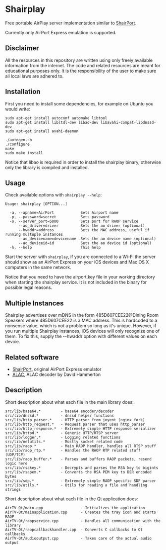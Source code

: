 Shairplay
=========
Free portable AirPlay server implementation similar to [ShairPort](https://github.com/abrasive/shairport).

Currently only AirPort Express emulation is supported.

Disclaimer
----------
All the resources in this repository are written using only freely available
information from the internet. The code and related resources are meant for
educational purposes only. It is the responsibility of the user to make sure
all local laws are adhered to.

Installation
------------

First you need to install some dependencies, for example on Ubuntu you would
write:
```
sudo apt-get install autoconf automake libtool
sudo apt-get install libltdl-dev libao-dev libavahi-compat-libdnssd-dev
sudo apt-get install avahi-daemon
```

```
./autogen.sh
./configure
make
sudo make install
```

Notice that libao is required in order to install the shairplay binary,
otherwise only the library is compiled and installed.

Usage
-----

Check available options with ```shairplay --help```:

```
Usage: shairplay [OPTION...]

  -a, --apname=AirPort            Sets Airport name
  -p, --password=secret           Sets password
  -o, --server_port=5000          Sets port for RAOP service
      --ao_driver=driver          Sets the ao driver (optional)
      --hwaddr=address            Sets the MAC address, useful if running multuple instances
      --ao_devicename=devicename  Sets the ao device name (optional)
      --ao_deviceid=id            Sets the ao device id (optional)
  -h, --help                      This help
```

Start the server with ```shairplay```, if you are connected to a Wi-Fi the
server should show as an AirPort Express on your iOS devices and Mac OS X
computers in the same network.

Notice that you need to have the airport.key file in your working directory when
starting the shairplay service. It is not included in the binary for possible
legal reasons.

Multiple Instances
------------------

Shairplay advertises over mDNS in the form 485D607CEE22@Dining Room Speakers where 485D607CEE22 is a MAC address. This is hardcoded to a nonsense value, which is not a problem so long as it's unique. However, if you run multiple Shairplay instances, iOS devices will only recognize one of them. To fix this, supply the --hwaddr option with different values on each device.

Related software
----------------

* [ShairPort](https://github.com/abrasive/shairport), original AirPort Express emulator
* [ALAC](http://craz.net/programs/itunes/alac.html), ALAC decoder by David Hammerton

Description
-----------

Short description about what each file in the main library does:

```
src/lib/base64.*         - base64 encoder/decoder
src/lib/dnssd.*          - dnssd helper functions
src/lib/http_parser.*    - HTTP parser from joyent (nginx fork)
src/lib/http_request.*   - Request parser that uses http_parser
src/lib/http_response.*  - Extremely simple HTTP response serializer
src/lib/httpd.*          - Generic HTTP/RTSP server
src/lib/logger.*         - Logging related functions
src/lib/netutils.*       - Mostly socket related code
src/lib/raop.*           - Main RAOP handler, handles all RTSP stuff
src/lib/raop_rtp.*       - Handles the RAOP RTP related stuff (UDP/TCP)
src/lib/raop_buffer.*    - Parses and buffers RAOP packets, resend logic here
src/lib/rsakey.*         - Decrypts and parses the RSA key to bigints
src/lib/rsapem.*         - Converts the RSA PEM key to DER encoded bytes
src/lib/sdp.*            - Extremely simple RAOP specific SDP parser
src/lib/utils.*          - Utils for reading a file and handling strings
```

Short description about what each file in the Qt application does:

```
AirTV-Qt/main.cpp                 - Initializes the application
AirTV-Qt/mainapplication.cpp      - Creates the tray icon and starts RAOP
AirTV-Qt/raopservice.cpp          - Handles all communication with the library
AirTV-Qt/raopcallbackhandler.cpp  - Converts C callbacks to Qt callbacks
AirTV-Qt/audiooutput.cpp          - Takes care of the actual audio output
```

